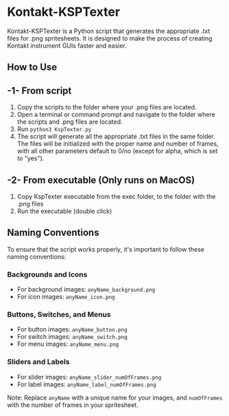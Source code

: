 # Kontakt-KSPTexter

Kontakt-KSPTexter is a Python script that generates the appropriate .txt files for .png spritesheets. It is designed to make the process of creating Kontakt instrument GUIs faster and easier.

## How to Use
## -1- From script
1. Copy the scripts to the folder where your .png files are located.
2. Open a terminal or command prompt and navigate to the folder where the scripts and .png files are located.</br>
3. Run `python3 KspTexter.py`
4. The script will generate all the appropriate .txt files in the same folder. The files will be initialized with the proper name and number of frames, with all other parameters default to 0/no (except for alpha, which is set to "yes").

## -2- From executable (Only runs on MacOS)
1. Copy KspTexter executable from the exec folder, to the folder with the .png files
2. Run the executable (double click)
## Naming Conventions

To ensure that the script works properly, it's important to follow these naming conventions:

### Backgrounds and Icons

* For background images: `anyName_background.png`
* For icon images: `anyName_icon.png`

### Buttons, Switches, and Menus

* For button images: `anyName_button.png`
* For switch images: `anyName_switch.png`
* For menu images: `anyName_menu.png`

### Sliders and Labels

* For slider images: `anyName_slider_numOfFrames.png`
* For label images: `anyName_label_numOfFrames.png`

Note: Replace `anyName` with a unique name for your images, and `numOfFrames` with the number of frames in your spritesheet.
